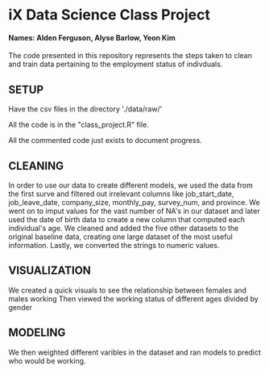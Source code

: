 # iX Data Science Class Project

#### Names: Alden Ferguson, Alyse Barlow, Yeon Kim
The code presented in this repository represents the steps taken to clean and train data pertaining to the employment status of indivduals.

## SETUP
Have the csv files in the directory './data/raw/'

All the code is in the "class_project.R" file.

All the commented code just exists to document progress.

## CLEANING
In order to use our data to create different models, we used the data from the first surve and filtered out irrelevant columns like job_start_date, job_leave_date, company_size, monthly_pay, survey_num, and province.
We went on to imput values for the vast number of NA's in our dataset and later used the date of birth data to create a new column that computed each individual's age. 
We cleaned and added the five other datasets to the original baseline data, creating one large dataset of the most useful information.
Lastly, we converted the strings to numeric values.

## VISUALIZATION
We created a quick visuals to see the relationship between females and males working 
Then viewed the working status of different ages divided by gender 

## MODELING
We then weighted different varibles in the dataset and ran models to predict who would be working.
